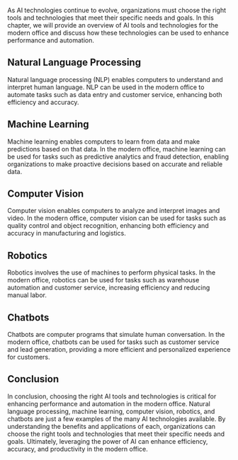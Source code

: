 

As AI technologies continue to evolve, organizations must choose the right tools and technologies that meet their specific needs and goals. In this chapter, we will provide an overview of AI tools and technologies for the modern office and discuss how these technologies can be used to enhance performance and automation.

Natural Language Processing
---------------------------

Natural language processing (NLP) enables computers to understand and interpret human language. NLP can be used in the modern office to automate tasks such as data entry and customer service, enhancing both efficiency and accuracy.

Machine Learning
----------------

Machine learning enables computers to learn from data and make predictions based on that data. In the modern office, machine learning can be used for tasks such as predictive analytics and fraud detection, enabling organizations to make proactive decisions based on accurate and reliable data.

Computer Vision
---------------

Computer vision enables computers to analyze and interpret images and video. In the modern office, computer vision can be used for tasks such as quality control and object recognition, enhancing both efficiency and accuracy in manufacturing and logistics.

Robotics
--------

Robotics involves the use of machines to perform physical tasks. In the modern office, robotics can be used for tasks such as warehouse automation and customer service, increasing efficiency and reducing manual labor.

Chatbots
--------

Chatbots are computer programs that simulate human conversation. In the modern office, chatbots can be used for tasks such as customer service and lead generation, providing a more efficient and personalized experience for customers.

Conclusion
----------

In conclusion, choosing the right AI tools and technologies is critical for enhancing performance and automation in the modern office. Natural language processing, machine learning, computer vision, robotics, and chatbots are just a few examples of the many AI technologies available. By understanding the benefits and applications of each, organizations can choose the right tools and technologies that meet their specific needs and goals. Ultimately, leveraging the power of AI can enhance efficiency, accuracy, and productivity in the modern office.
